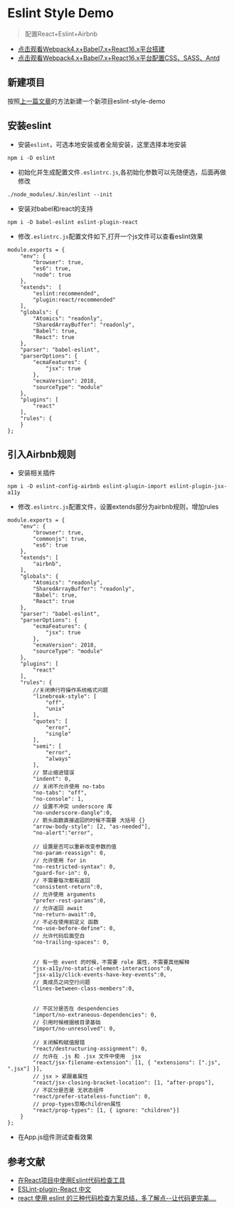 # Eslint Style Demo
> 配置React+Eslint+Airbnb

* [点击观看Webpack4.x+Babel7.x+React16.x平台搭建](https://github.com/fireworksflyaway/basic-demo)
* [点击观看Webpack4.x+Babel7.x+React16.x平台配置CSS、SASS、Antd](https://github.com/fireworksflyaway/style-demo)

## 新建项目
按照[上一篇文章](https://github.com/fireworksflyaway/style-demo)的方法新建一个新项目eslint-style-demo

## 安装eslint
* 安装`eslint`，可选本地安装或者全局安装，这里选择本地安装
```
npm i -D eslint
```
* 初始化并生成配置文件`.eslintrc.js`,各初始化参数可以先随便选，后面再做修改
```
./node_modules/.bin/eslint --init
```
* 安装对babel和react的支持
```
npm i -D babel-eslint eslint-plugin-react
```
* 修改`.eslintrc.js`配置文件如下,打开一个js文件可以查看eslint效果
```
module.exports = {
    "env": {
        "browser": true,
        "es6": true,
        "node": true
    },
    "extends":  [
        "eslint:recommended",
        "plugin:react/recommended"
    ],
    "globals": {
        "Atomics": "readonly",
        "SharedArrayBuffer": "readonly",
        "Babel": true,
        "React": true
    },
    "parser": "babel-eslint",
    "parserOptions": {
        "ecmaFeatures": {
            "jsx": true
        },
        "ecmaVersion": 2018,
        "sourceType": "module"
    },
    "plugins": [
        "react"
    ],
    "rules": {
    }
};
```
## 引入Airbnb规则
* 安装相关插件
```
npm i -D eslint-config-airbnb eslint-plugin-import eslint-plugin-jsx-a11y
```

* 修改`.eslintrc.js`配置文件，设置extends部分为airbnb规则，增加rules
```
module.exports = {
    "env": {
        "browser": true,
        "commonjs": true,
        "es6": true
    },
    "extends": [
        "airbnb",
    ],
    "globals": {
        "Atomics": "readonly",
        "SharedArrayBuffer": "readonly",
        "Babel": true,
        "React": true
    },
    "parser": "babel-eslint",
    "parserOptions": {
        "ecmaFeatures": {
            "jsx": true
        },
        "ecmaVersion": 2018,
        "sourceType": "module"
    },
    "plugins": [
        "react"
    ],
    "rules": {
        //关闭换行符操作系统格式问题
        "linebreak-style": [
            "off",
            "unix"
        ],
        "quotes": [
            "error",
            "single"
        ],
        "semi": [
            "error",
            "always"
        ],
        // 禁止缩进错误
        "indent": 0,
        // 关闭不允许使用 no-tabs
        "no-tabs": "off",
        "no-console": 1,
        // 设置不冲突 underscore 库
        "no-underscore-dangle":0,
        // 箭头函数直接返回的时候不需要 大括号 {}
        "arrow-body-style": [2, "as-needed"],
        "no-alert":"error",
 
        // 设置是否可以重新改变参数的值
        "no-param-reassign": 0,
        // 允许使用 for in
        "no-restricted-syntax": 0,
        "guard-for-in": 0,
        // 不需要每次都有返回
        "consistent-return":0,
        // 允许使用 arguments
        "prefer-rest-params":0,
        // 允许返回 await
        "no-return-await":0,
        // 不必在使用前定义 函数
        "no-use-before-define": 0,
        // 允许代码后面空白
        "no-trailing-spaces": 0,
 
 
        // 有一些 event 的时候，不需要 role 属性，不需要其他解释
        "jsx-a11y/no-static-element-interactions":0,
        "jsx-a11y/click-events-have-key-events":0,
        // 类成员之间空行问题
        "lines-between-class-members":0,
 
 
        // 不区分是否在 despendencies
        "import/no-extraneous-dependencies": 0,
        // 引用时候根据根目录基础
        "import/no-unresolved": 0,
 
        // 关闭解构赋值报错
        "react/destructuring-assignment": 0,            
        // 允许在 .js 和 .jsx 文件中使用  jsx
        "react/jsx-filename-extension": [1, { "extensions": [".js", ".jsx"] }],
        // jsx > 紧跟着属性
        "react/jsx-closing-bracket-location": [1, "after-props"],
        // 不区分是否是 无状态组件
        "react/prefer-stateless-function": 0,
        // prop-types忽略children属性
        "react/prop-types": [1, { ignore: "children"}]
    }
};
```
* 在App.js组件测试查看效果

## 参考文献
* [在React项目中使用Eslint代码检查工具](https://segmentfault.com/a/1190000016626739)
* [ESLint-plugin-React 中文](https://www.jianshu.com/p/339bdb463964)
* [react 使用 eslint 的三种代码检查方案总结，多了解点--让代码更完美....](https://www.cnblogs.com/jiebba/p/9601626.html)



